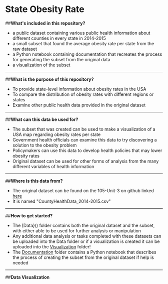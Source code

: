 # State Obesity Rate
##**What's included in this repository?**
- a public dataset containing various public health information about different counties in every state in 2014-2015
- a small subset that found the average obesity rate per state from the raw dataset
- a Python notebook containing documentation that recreates the process for generating the subset from the original data
- a visualization of the subset
---
##**What is the purpose of this repository?**
- To provide state-level information about obesity rates in the USA
- To compare the distribution of obesity rates with different regions or states
- Examine other public health data provided in the original dataset
---
##**What can this data be used for?**
- The subset that was created can be used to make a visualization of a USA map regarding obesity rates per state
- Government health officials can examine this data to try discovering a solution to the obesity problem
- Policymakers can use this data to develop health policies that may lower obesity rates
- Original dataset can be used for other forms of analysis from the many different variables of health information
---
##**Where is this data from?**
- The original dataset can be found on the 105-Unit-3 on github linked [here](https://github.com/tarheel105/105-Unit-3)
- It is named "CountyHealthData_2014-2015.csv"
---
##**How to get started?**
- The [Data}() folder contains both the original dataset and the subset, with either able to be used for further analysis or manipulation
- Any additional data analysis or tasks completed with these datasets can be uploaded into the Data folder or if a visualization is created it can be uploaded into the [Visualization]() folder!
- The [Documentation]() folder contains a Python notebook that describes the process of creating the subset from the original dataset if help is needed
---
##**Data Visualization**
